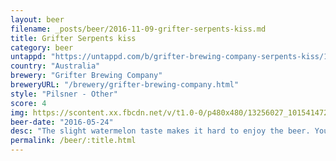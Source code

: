 ```yaml
---
layout: beer
filename: _posts/beer/2016-11-09-grifter-serpents-kiss.md
title: Grifter Serpents kiss
category: beer
untappd: "https://untappd.com/b/grifter-brewing-company-serpents-kiss/1264865"
country: "Australia"
brewery: "Grifter Brewing Company"
breweryURL: "/brewery/grifter-brewing-company.html"
style: "Pilsner - Other"
score: 4
img: https://scontent.xx.fbcdn.net/v/t1.0-0/p480x480/13256027_10154147277688745_7034538653078229756_n.jpg?oh=6ae521bffd5767fe49059904b3dab25d&oe=59537678
beer-date: "2016-05-24"
desc: "The slight watermelon taste makes it hard to enjoy the beer. You get used to it but there's not a lot of reason to"
permalink: /beer/:title.html
---
```


